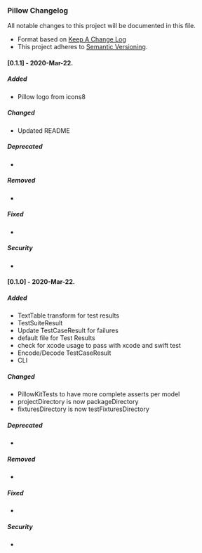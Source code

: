 ### Pillow Changelog

All notable changes to this project will be documented in this file.

* Format based on [Keep A Change Log](https://keepachangelog.com/en/1.0.0/)
* This project adheres to [Semantic Versioning](http://semver.org/).

#### [0.1.1] - 2020-Mar-22.
##### Added
- Pillow logo from icons8

##### Changed
- Updated README

##### Deprecated
-

##### Removed
-

##### Fixed
-

##### Security
-

#### [0.1.0] - 2020-Mar-22.
##### Added
- TextTable transform for test results
- TestSuiteResult
- Update TestCaseResult for failures
- default file for Test Results
- check for xcode usage to pass with xcode and swift test
- Encode/Decode TestCaseResult
- CLI

##### Changed
- PillowKitTests to have more complete asserts per model
- projectDirectory is now packageDirectory
- fixturesDirectory is now testFixturesDirectory

##### Deprecated
-

##### Removed
-

##### Fixed
-

##### Security
-
